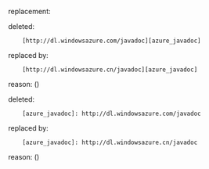 replacement:

deleted:

		[http://dl.windowsazure.com/javadoc][azure_javadoc]

replaced by:

		[http://dl.windowsazure.cn/javadoc][azure_javadoc]

reason: ()

deleted:

		[azure_javadoc]: http://dl.windowsazure.com/javadoc

replaced by:

		[azure_javadoc]: http://dl.windowsazure.cn/javadoc

reason: ()

